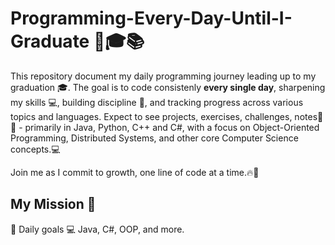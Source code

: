 # Programming-Every-Day-Until-I-Graduate 🚀🎓📚
This repository document my daily programming journey leading up to my graduation 🎓. The goal is to code consistenly **every single day**, sharpening my skills 💻, building discipline 💪, and tracking progress across various topics and languages. Expect to see projects, exercises, challenges, notes📂📝 - primarily in Java, Python, C++ and C#, with a focus on Object-Oriented Programming, Distributed Systems, and other core Computer Science concepts.💻

Join me as I commit to growth, one line of code at a time.🔥🧠

## My Mission 🎯
📆 Daily goals
💻 Java, C#, OOP, and more.

